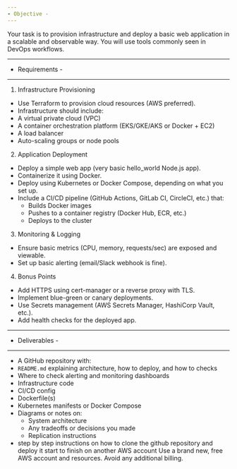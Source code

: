 ```yaml
---
- Objective -
---
```


Your task is to provision infrastructure and deploy a basic web application in a
scalable and observable way. You will use tools commonly seen in DevOps workflows.

---

- Requirements -

---

1. Infrastructure Provisioning

- Use Terraform to provision cloud resources (AWS preferred).
- Infrastructure should include:
- A virtual private cloud (VPC)
- A container orchestration platform (EKS/GKE/AKS or Docker + EC2)
- A load balancer
- Auto-scaling groups or node pools

2. Application Deployment

- Deploy a simple web app (very basic hello_world Node.js app).
- Containerize it using Docker.
- Deploy using Kubernetes or Docker Compose, depending on what you set up.
- Include a CI/CD pipeline (GitHub Actions, GitLab CI, CircleCI, etc.) that:
  - Builds Docker images
  - Pushes to a container registry (Docker Hub, ECR, etc.)
  - Deploys to the cluster

3. Monitoring & Logging

- Ensure basic metrics (CPU, memory, requests/sec) are exposed and viewable.
- Set up basic alerting (email/Slack webhook is fine).

4. Bonus Points

- Add HTTPS using cert-manager or a reverse proxy with TLS.
- Implement blue-green or canary deployments.
- Use Secrets management (AWS Secrets Manager, HashiCorp Vault, etc.).
- Add health checks for the deployed app.

---

- Deliverables -

---

- A GitHub repository with:
- `README.md` explaining architecture, how to deploy, and how to checks
- Where to check alerting and monitoring dashboards
- Infrastructure code
- CI/CD config
- Dockerfile(s)
- Kubernetes manifests or Docker Compose
- Diagrams or notes on:
  - System architecture
  - Any tradeoffs or decisions you made
  - Replication instructions
- step by step instructions on how to clone the github repository and deploy it
  start to finish on another AWS account
  Use a brand new, free AWS account and resources. Avoid any additional billing.
